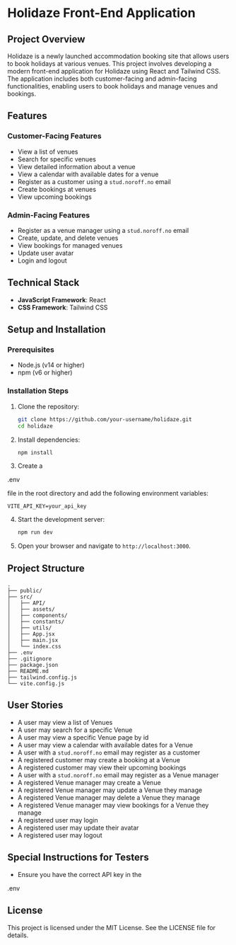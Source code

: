 # Holidaze Front-End Application

## Project Overview

Holidaze is a newly launched accommodation booking site that allows users to book holidays at various venues. This project involves developing a modern front-end application for Holidaze using React and Tailwind CSS. The application includes both customer-facing and admin-facing functionalities, enabling users to book holidays and manage venues and bookings.

## Features

### Customer-Facing Features
- View a list of venues
- Search for specific venues
- View detailed information about a venue
- View a calendar with available dates for a venue
- Register as a customer using a `stud.noroff.no` email
- Create bookings at venues
- View upcoming bookings

### Admin-Facing Features
- Register as a venue manager using a `stud.noroff.no` email
- Create, update, and delete venues
- View bookings for managed venues
- Update user avatar
- Login and logout

## Technical Stack
- **JavaScript Framework**: React
- **CSS Framework**: Tailwind CSS

## Setup and Installation

### Prerequisites
- Node.js (v14 or higher)
- npm (v6 or higher)

### Installation Steps
1. Clone the repository:
   ```sh
   git clone https://github.com/your-username/holidaze.git
   cd holidaze
   ```

2. Install dependencies:
   ```sh
   npm install
   ```

3. Create a 

.env

 file in the root directory and add the following environment variables:
   ```env
   VITE_API_KEY=your_api_key
   ```

4. Start the development server:
   ```sh
   npm run dev
   ```

5. Open your browser and navigate to `http://localhost:3000`.

## Project Structure
```
.
├── public/
├── src/
│   ├── API/
│   ├── assets/
│   ├── components/
│   ├── constants/
│   ├── utils/
│   ├── App.jsx
│   ├── main.jsx
│   └── index.css
├── .env
├── .gitignore
├── package.json
├── README.md
├── tailwind.config.js
└── vite.config.js
```

## User Stories
- A user may view a list of Venues
- A user may search for a specific Venue
- A user may view a specific Venue page by id
- A user may view a calendar with available dates for a Venue
- A user with a `stud.noroff.no` email may register as a customer
- A registered customer may create a booking at a Venue
- A registered customer may view their upcoming bookings
- A user with a `stud.noroff.no` email may register as a Venue manager
- A registered Venue manager may create a Venue
- A registered Venue manager may update a Venue they manage
- A registered Venue manager may delete a Venue they manage
- A registered Venue manager may view bookings for a Venue they manage
- A registered user may login
- A registered user may update their avatar
- A registered user may logout

## Special Instructions for Testers
- Ensure you have the correct API key in the 

.env
 
## License
This project is licensed under the MIT License. See the LICENSE file for details.
